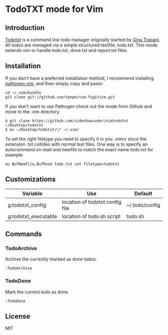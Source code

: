TodoTXT mode for Vim
=====================

## Introduction
[Todotxt](http://todotxt.com/) is a command line todo manager originally started
by [Gina Trapani](http://ginatrapani.org/). All todos are managed via a simple
structured textfile, todo.txt. This mode extends vim to handle todo.txt,
done.txt and report.txt files.

## Installation
If you don't have a preferred installation method, I recommend installing
[pathogen.vim](https://github.com/tpope/vim-pathogen), and then simply copy and
paste:

    cd ~/.vim/bundle
    git clone git://github.com/tpope/vim-fugitive.git

If you don't want to use Pathogen check out the mode from Github and move to the
.vim directory

    $ git clone https://github.com/sideshowcoder/vimtodotxt ~/Desktop/todotxt
    $ mv ~/Desktop/todotxt/\* ~/.vim/

To set the right filetype you need to specify it in you .vimrc since the
extension .txt collides with normal text files. One way is to specify an
autocommand on read and newfile to match the exact name todo.txt for example

    au BufNewFile,BufRead todo.txt set filetype=todotxt


## Customizations
|Variable             |Use                            |Default       |
|---------------------|-------------------------------|--------------|
|g:todotxt_config     |location of todotxt config file|~/.todo/config|
|g:todotxt_executable |location of todo.sh script     |todo.sh       |

## Commands

### TodoArchive
Archive the currently marked as done todos.

    :TodoArchive

### TodoDone
Mark the current todo as done

    :TodoDone

## License
MIT
